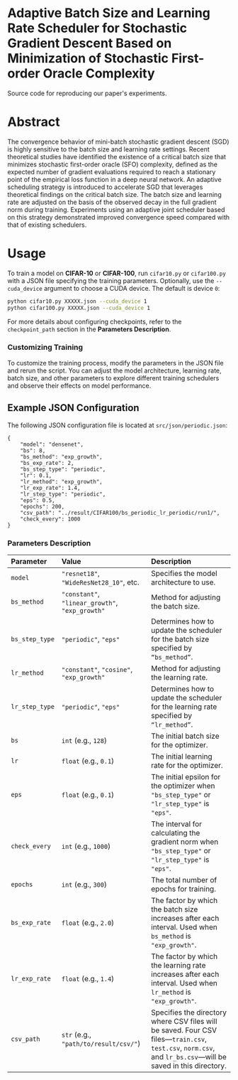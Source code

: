 # Adaptive Batch Size and Learning Rate Scheduler for Stochastic Gradient Descent Based on Minimization of Stochastic First-order Oracle Complexity
Source code for reproducing our paper's experiments.

# Abstract
The convergence behavior of mini-batch stochastic gradient descent (SGD) is highly sensitive to the batch size and learning rate settings. Recent theoretical studies have identified the existence of a critical batch size that minimizes stochastic first-order oracle (SFO) complexity, defined as the expected number of gradient evaluations required to reach a stationary point of the empirical loss function in a deep neural network. An adaptive scheduling strategy is introduced to accelerate SGD that leverages theoretical findings on the critical batch size. The batch size and learning rate are adjusted on the basis of the observed decay in the full gradient norm during training. Experiments using an adaptive joint scheduler based on this strategy demonstrated improved convergence speed compared with that of existing schedulers.

# Usage

To train a model on **CIFAR-10** or **CIFAR-100**, run `cifar10.py` or `cifar100.py` with a JSON file specifying the training parameters. Optionally, use the `--cuda_device` argument to choose a CUDA device. The default is device `0`:

```bash
python cifar10.py XXXXX.json --cuda_device 1
python cifar100.py XXXXX.json --cuda_device 1
```

For more details about configuring checkpoints, refer to the `checkpoint_path` section in the **Parameters Description**.

### Customizing Training

To customize the training process, modify the parameters in the JSON file and rerun the script. You can adjust the model architecture, learning rate, batch size, and other parameters to explore different training schedulers and observe their effects on model performance.

## Example JSON Configuration
The following JSON configuration file is located at `src/json/periodic.json`:
```
{
    "model": "densenet",
    "bs": 8,
    "bs_method": "exp_growth",
    "bs_exp_rate": 2,
    "bs_step_type": "periodic",
    "lr": 0.1,
    "lr_method": "exp_growth",
    "lr_exp_rate": 1.4,
    "lr_step_type": "periodic",
    "eps": 0.5,
    "epochs": 200,
    "csv_path": "../result/CIFAR100/bs_periodic_lr_periodic/run1/",
    "check_every": 1000
}
```
### Parameters Description
| Parameter | Value | Description |
| :-------- | :---- | :---------- |
| `model` | `"resnet18"`, `"WideResNet28_10"`, etc. | Specifies the model architecture to use. |
| `bs_method` | `"constant"`, `"linear_growth"`, `"exp_growth"` | Method for adjusting the batch size. |
|`bs_step_type`|`"periodic"`, `"eps"`|Determines how to update the scheduler for the batch size specified by `“bs_method”`.|
|`lr_method`|`"constant"`, `"cosine"`, `"exp_growth"`|Method for adjusting the learning rate.|
|`lr_step_type`|`"periodic"`, `"eps"`|Determines how to update the scheduler for the learning rate specified by `“lr_method”`.|
|`bs`|`int` (e.g., `128`)| The initial batch size for the optimizer. |
|`lr`|`float` (e.g., `0.1`)| The initial learning rate for the optimizer. |
|`eps`|`float` (e.g., `0.1`)| The initial epsilon for the optimizer when `"bs_step_type"` or `"lr_step_type"` is `"eps"`. |
|`check_every`|`int` (e.g., `1000`)| The interval for calculating the gradient norm when `"bs_step_type"` or `"lr_step_type"` is `"eps"`.|
|`epochs`|`int` (e.g., `300`)|The total number of epochs for training.|
|`bs_exp_rate`|`float` (e.g., `2.0`)|The factor by which the batch size increases after each interval. Used when `bs_method` is `"exp_growth"`.|
|`lr_exp_rate`| `float` (e.g., `1.4`) |The factor by which the learning rate increases after each interval. Used when `lr_method` is `"exp_growth"`.|
|`csv_path`|`str` (e.g., `"path/to/result/csv/"`)|Specifies the directory where CSV files will be saved. Four CSV files—`train.csv`, `test.csv`, `norm.csv`, and `lr_bs.csv`—will be saved in this directory.|
